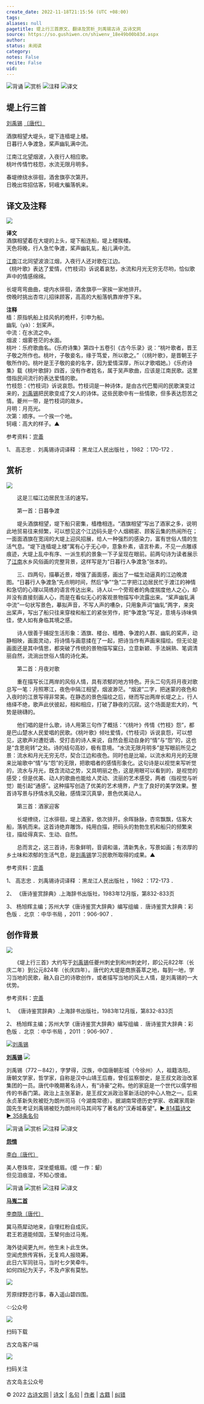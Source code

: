 ```yaml
---
create_date: 2022-11-18T21:15:56 (UTC +08:00)
tags: 
aliases: null
pagetitle: 堤上行三首原文、翻译及赏析_刘禹锡古诗_古诗文网
source: https://so.gushiwen.cn/shiwenv_18e49b00b83d.aspx
author: 
status: 未阅读
category: 
notes: False
recite: False
uid: 
---
```


![背诵](https://song.gushiwen.cn/siteimg/bei-pic.png) ![赏析](https://song.gushiwen.cn/siteimg/shang-pic.png) ![注释](https://song.gushiwen.cn/siteimg/zhu-pic.png) ![译文](https://song.gushiwen.cn/siteimg/yi-pic.png)

## 堤上行三首

[刘禹锡](https://so.gushiwen.cn/authorv_e3c4e8cf2646.aspx) [〔唐代〕](https://so.gushiwen.cn/shiwens/default.aspx?cstr=%e5%94%90%e4%bb%a3)

酒旗相望大堤头，堤下连樯堤上楼。  
日暮行人争渡急，桨声幽轧满中流。

江南江北望烟波，入夜行人相应歌。  
桃叶传情竹枝怨，水流无限月明多。

春堤缭绕水徘徊，酒舍旗亭次第开。  
日晚出帘招估客，轲峨大艑落帆来。

## 译文及注释

![](https://song.gushiwen.cn/siteimg/speak-er.png)

**译文**  
酒旗相望着在大堤的上头，堤下船连船，堤上楼挨楼。  
天色将晚，行人急忙争渡，桨声幽轧轧，船儿满中流。

[江南](https://so.gushiwen.cn/authorv_487654addba8.aspx)江北同望波浪江烟，入夜行人还对歌在江边。  
《桃叶歌》表达了爱情，《竹枝词》诉说着哀愁，水流和月光无穷无尽哟，恰似歌声中的情感绵绵。

长堤弯弯曲曲，堤内水徘徊，酒舍旗亭一家挨一家地排开。  
傍晚时挑出杏帘儿招徕顾客，高高的大船落帆靠岸停下来。

**注释**  
樯：原指帆船上挂风帆的桅杆，引申为船。  
幽轧（yà）：划桨声。  
中流：在水流之中。  
烟波：烟雾苍茫的水面。  
桃叶：乐府歌曲名。《乐府诗集》第四十五卷引《古今乐录》说：“桃叶歌者，晋王子敬之所作也。桃叶，子敬妾名，缘于笃爱，所以歌之。”（《桃叶歌》，是晋朝王子敬所作的。桃叶是王子敬的妾的名字，因为爱情深厚，所以才歌唱她。）《乐府诗集》载《桃叶歌辞》四首，没有作者姓名，属于吴声歌曲，应该是江南民歌。这里借指民间流行的表达爱情的歌。  
竹枝怨：《竹枝词》诉说哀怨。竹枝词是一种诗体，是由古代巴蜀间的民歌演变过来的，[刘禹锡](https://so.gushiwen.cn/authorv_e3c4e8cf2646.aspx)把民歌变成了文人的诗体。这些民歌中有一些情歌，但多表达怨苦之情。夔州一带，是竹枝词的故乡。  
月明：月亮光。  
次第：顺序。一个挨一个地。  
轲峨：高大的样子。▲

参考资料：[完善](https://so.gushiwen.cn/jiucuo.aspx?u=%e7%bf%bb%e8%af%9128844%e3%80%8a%e8%af%91%e6%96%87%e5%8f%8a%e6%b3%a8%e9%87%8a%e3%80%8b)

1、 高志忠 ．刘禹锡诗词译释 ：黑龙江人民出版社 ，1982 ：170-172 ．

## 赏析

![](https://song.gushiwen.cn/siteimg/speak-er.png)

　　这是三幅江边居民生活的速写。

　　第一首：日暮争渡

　　堤头酒旗相望，堤下船只密集，樯橹相连。“酒旗相望”写出了酒家之多，说明此地贸易往来频繁，可以想见这个江边码头是个人烟稠密、顾客云集的热闹所在；一面面酒旗在宽阔的大堤上迎风招展，给人一种强烈的感染力，富有世俗人情的生活气息。“堤下连樯堤上楼”寓有心于无心中，意象朴素，语言朴素，不见一点雕琢痕迹，大堤上乱中有序、一派生机的景象一下子呈现在眼前。前两句诗为读者展示了[江南](https://so.gushiwen.cn/authorv_487654addba8.aspx)水乡风俗画的完整背景，这样写是为“日暮行人争渡急”张本的。

　　三、四两句，描摹近景，增强了画面感，画出了一幅生动逼真的江边晚渡图。“日暮行人争渡急”先点明时间，然后“争”“急”二字把江边居民忙于渡江的神情和急切的心理以简练的语言传达出来。诗人以一个旁观者的角度揣度他人之心，却并没有直接刻画人心，而是在看似无心的客观景物描写中流露出来。“桨声幽轧满中流”一句状写景色，摹拟声音，不写人声的嘈杂，只用象声词“幽轧”两字，来突出桨声，写出了船只往来穿梭和船工的紧张劳作，把“争渡急”写足，意境与诗味俱佳，使人如有身临其境之感。

　　诗人很善于捕捉生活形象：酒旗、楼台、樯橹、争渡的人群、幽轧的桨声，动静相映，画面灵动，将诗情与画意揉在了一起，把诗当作有声画来描绘。但无论是画面还是其中情思，都突破了传统的景物描写窠臼，立意新颖、手法娴熟、笔调清丽自然，流淌出世俗人情的诗化美。

　　第二首：月夜对歌

　　重在描写长江两岸的风俗人情，具有浓郁的地方特色。开头二句先将月夜对歌总写一笔：月照寒江，夜色中隔江相望，烟波渺茫。“烟波”二字，把迷蒙的夜色和入夜时的江景写得非常美。在静态的景色描绘之后，继而写出两岸长堤之上，行人络绎不绝，歌声此伏彼起，相和相应，打破了静夜的沉寂。这个场面是宏大的，气势是磅礴的。

　　他们唱的是什么歌，诗人用第三句作了概括：“《桃叶》传情《竹枝》怨”，都是巴山楚水人民爱唱的民歌。《桃叶歌》倾吐爱情，《竹枝词》诉说哀怨，可以想见，这歌声对遭贬谪、受打击的诗人来说，自然会惹动自身的“情”与“怨”的，这也是“含思宛转”之处。诗的结句高妙，极有意境。“水流无限月明多”是写眼前所见之景：流水和月光无穷无尽，契合江边和夜色。同时也是比喻，以流水和月光的无限来比喻歌中“情”与“怨”的无限，把歌唱者的感情形象化。这句诗是以视觉来写听觉的，流水与月光，既含流动之势，又具明丽之色，这是用眼可以看到的，是视觉的感受；但是优美、动人的歌曲也能给人灵动、流丽的艺术感受，两者（指视觉与听觉）能引起“通感”。这种描写创造了优美的艺术境界，产生了良好的美学效果。整首诗写景与抒情水乳交融，感情深沉真挚，景色优美动人。

　　第三首：酒家迎客

　　长堤缭绕，江水徘徊，堤上酒家，依次排开。余晖脉脉，杏帘飘飘，估客大船，落帆而来。这首诗绝弃雕饰，纯用白描，把码头的勃勃生机和船只的频繁来往，描绘得真实、生动、自然。

　　总而言之，这三首诗，形象鲜明，音调和谐，清新隽永，写景如画；有浓厚的乡土味和浓郁的生活气息，是[刘禹锡](https://so.gushiwen.cn/authorv_e3c4e8cf2646.aspx)学习民歌所取得的成果。▲

参考资料：[完善](https://so.gushiwen.cn/jiucuo.aspx?u=%e8%b5%8f%e6%9e%9018632%e3%80%8a%e8%b5%8f%e6%9e%90%e3%80%8b)

1、 高志忠 ．刘禹锡诗词译释 ：黑龙江人民出版社 ，1982 ：172-173 ．

2、 《唐诗鉴赏辞典》.上海辞书出版社，1983年12月版，第832-833页

3、 杨旭辉主编；苏州大学《唐诗鉴赏大辞典》编写组编 ．唐诗鉴赏大辞典：彩色版 ．北京 ：中华书局 ，2011 ：906-907 ．

## 创作背景

![](https://song.gushiwen.cn/siteimg/speak-er.png)

　　《堤上行三首》大约写于[刘禹锡](https://so.gushiwen.cn/authorv_e3c4e8cf2646.aspx)任夔州刺史到和州刺史时，即公元822年（长庆二年）到公元824年（长庆四年）。唐代的大堤是商旅荟萃之地，每到一地，学习当地的民歌，融入自己的诗歌创作，或者描写当地的风土人情，是刘禹锡的一大优势。

参考资料：[完善](https://so.gushiwen.cn/jiucuo.aspx?u=%e8%b5%8f%e6%9e%9018631%e3%80%8a%e5%88%9b%e4%bd%9c%e8%83%8c%e6%99%af%e3%80%8b)

1、 《唐诗鉴赏辞典》.上海辞书出版社，1983年12月版，第832-833页

2、 杨旭辉主编；苏州大学《唐诗鉴赏大辞典》编写组编 ．唐诗鉴赏大辞典：彩色版 ．北京 ：中华书局 ，2011 ：906-907 ．

[![刘禹锡](https://song.gushiwen.cn/authorImg/liuyuxi.jpg)](https://so.gushiwen.cn/authorv_e3c4e8cf2646.aspx)

[**刘禹锡**](https://so.gushiwen.cn/authorv_e3c4e8cf2646.aspx) ![](https://song.gushiwen.cn/siteimg/speak-er.png)

刘禹锡（772－842），字梦得，汉族，中国唐朝彭城（今徐州）人，祖籍洛阳，唐朝文学家，哲学家，自称是汉中山靖王后裔，曾任监察御史，是王叔文政治改革集团的一员。唐代中晚期著名诗人，有“诗豪”之称。他的家庭是一个世代以儒学相传的书香门第。政治上主张革新，是王叔文派政治革新活动的中心人物之一。后来永贞革新失败被贬为朗州司马（今湖南常德）。据湖南常德历史学家、收藏家周新国先生考证刘禹锡被贬为朗州司马其间写了著名的“汉寿城春望”。[► 814篇诗文](https://so.gushiwen.cn/shiwens/default.aspx?astr=%e5%88%98%e7%a6%b9%e9%94%a1)　[► 358条名句](https://so.gushiwen.cn/mingjus/default.aspx?astr=%e5%88%98%e7%a6%b9%e9%94%a1)

![背诵](https://song.gushiwen.cn/siteimg/bei-pic.png) ![赏析](https://song.gushiwen.cn/siteimg/shang-pic.png) ![注释](https://song.gushiwen.cn/siteimg/zhu-pic.png) ![译文](https://song.gushiwen.cn/siteimg/yi-pic.png)

[**怨情**](https://so.gushiwen.cn/shiwenv_68fe1f940020.aspx)

[李白](https://so.gushiwen.cn/authorv.aspx?name=%e6%9d%8e%e7%99%bd)[〔唐代〕](https://so.gushiwen.cn/shiwens/default.aspx?cstr=%e5%94%90%e4%bb%a3)

美人卷珠帘，深坐蹙蛾眉。(蹙 一作：颦)  
但见泪痕湿，不知心恨谁。

![背诵](https://song.gushiwen.cn/siteimg/bei-pic.png) ![赏析](https://song.gushiwen.cn/siteimg/shang-pic.png) ![注释](https://song.gushiwen.cn/siteimg/zhu-pic.png) ![译文](https://song.gushiwen.cn/siteimg/yi-pic.png)

[**马嵬二首**](https://so.gushiwen.cn/shiwenv_f0378af705ea.aspx)

[李商隐](https://so.gushiwen.cn/authorv.aspx?name=%e6%9d%8e%e5%95%86%e9%9a%90)[〔唐代〕](https://so.gushiwen.cn/shiwens/default.aspx?cstr=%e5%94%90%e4%bb%a3)

冀马燕犀动地来，自埋红粉自成灰。  
君王若道能倾国，玉辇何由过马嵬。

海外徒闻更九州，他生未卜此生休。  
空闻虎旅传宵柝，无复鸡人报晓筹。  
此日六军同驻马，当时七夕笑牵牛。  
如何四纪为天子，不及卢家有莫愁。

![](https://song.gushiwen.cn/siteimg/app/erma_guwendao.png)

芳原绿野恣行事，春入遥山碧四围。

⇦公众号

![](https://song.gushiwen.cn/siteimg/app/appdownGwd2021.png)

扫码下载

古文岛客户端

![](https://song.gushiwen.cn/siteimg/app/erma_guwendao.png)

扫码关注

古文岛主公众号

© 2022 [古诗文网](https://www.gushiwen.cn/) | [诗文](https://so.gushiwen.cn/shiwens/) | [名句](https://so.gushiwen.cn/mingjus/) | [作者](https://so.gushiwen.cn/authors/) | [古籍](https://so.gushiwen.cn/guwen/) | [纠错](https://so.gushiwen.cn/jiucuo.aspx?u=)
